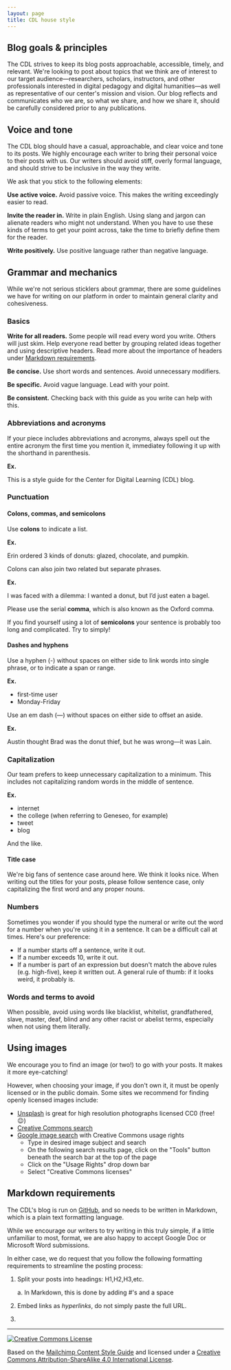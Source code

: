 ```yaml
---
layout: page
title: CDL house style
---
```


## Blog goals & principles

The CDL strives to keep its blog posts approachable, accessible, timely, and relevant. We're looking to post about topics that we think are of interest to our target audience—researchers, scholars, instructors, and other professionals interested in digital pedagogy and digital humanities—as well as representative of our center's mission and vision. Our blog reflects and communicates who we are, so what we share, and how we share it, should be carefully considered prior to any publications. 

## Voice and tone

The CDL blog should have a casual, approachable, and clear voice and tone to its posts. We highly encourage each writer to bring their personal voice to their posts with us. Our writers should avoid stiff, overly formal language, and should strive to be inclusive in the way they write.

We ask that you stick to the following elements:

**Use active voice.** Avoid passive voice. This makes the writing exceedingly easier to read.

**Invite the reader in.** Write in plain English. Using slang and jargon can alienate readers who might not understand. When you have to use these kinds of terms to get your point across, take the time to briefly define them for the reader.

**Write positively.** Use positive language rather than negative language.

## Grammar and mechanics

While we're not serious sticklers about grammar, there are some guidelines we have for writing on our platform in order to maintain general clarity and cohesiveness.

### Basics

**Write for all readers.** Some people will read every word you write. Others will just skim. Help everyone read better by grouping related ideas together and using descriptive headers. Read more about the importance of headers under [Markdown requirements](#markdown-requirements).

**Be concise.** Use short words and sentences. Avoid unnecessary modifiers.

**Be specific.** Avoid vague language. Lead with your point.

**Be consistent.** Checking back with this guide as you write can help with this. 

### Abbreviations and acronyms

If your piece includes abbreviations and acronyms, always spell out the entire acronym the first time you mention it, immediatey following it up with the shorthand in parenthesis. 

**Ex.**

This is a style guide for the Center for Digital Learning (CDL) blog.

### Punctuation

#### Colons, commas, and semicolons

Use **colons** to indicate a list.

**Ex.**

Erin ordered 3 kinds of donuts: glazed, chocolate, and pumpkin.

Colons can also join two related but separate phrases.

**Ex.**

I was faced with a dilemma: I wanted a donut, but I’d just eaten a bagel.

Please use the serial **comma**, which is also known as the Oxford comma.

If you find yourself using a lot of **semicolons** your sentence is probably too long and complicated. Try to simply!

#### Dashes and hyphens

Use a hyphen (-) without spaces on either side to link words into single phrase, or to indicate a span or range.

**Ex.**

- first-time user
- Monday-Friday

Use an em dash (—) without spaces on either side to offset an aside.

**Ex.**

Austin thought Brad was the donut thief, but he was wrong—it was Lain.

### Capitalization

Our team prefers to keep unnecessary capitalization to a minimum. This includes not capitalizing random words in the middle of sentence.

**Ex.**

- internet
- the college (when referring to Geneseo, for example)
- tweet
- blog

And the like.

#### Title case

We're big fans of sentence case around here. We think it looks nice. When writing out the titles for your posts, please follow sentence case, only capitalizing the first word and any proper nouns.

### Numbers

Sometimes you wonder if you should type the numeral or write out the word for a number when you're using it in a sentence. It can be a difficult call at times. Here's our preference: 

- If a number starts off a sentence, write it out.
- If a number exceeds 10, write it out.
- If a number is part of an expression but doesn't match the above rules (e.g. high-five), keep it written out. A general rule of thumb: if it looks weird, it probably is.

### Words and terms to avoid

When possible, avoid using words like blacklist, whitelist, grandfathered, slave, master, deaf, blind and any other racist or abelist terms, especially when not using them literally.

## Using images

We encourage you to find an image (or two!) to go with your posts. It makes it more eye-catching! 

However, when choosing your image, if you don't own it, it must be openly licensed or in the public domain. Some sites we recommend for finding openly licensed images include:

- [Unsplash](https://unsplash.com/) is great for high resolution photographs licensed CC0 (free! :wink:)
- [Creative Commons search](http://search.creativecommons.org/)
- [Google image search](https://www.google.com/imghp) with Creative Commons usage rights
    - Type in desired image subject and search
    - On the following search results page, click on the "Tools" button beneath the search bar at the top of the page
    - Click on the "Usage Rights" drop down bar
    - Select "Creative Commons licenses"

## Markdown requirements

The CDL's blog is run on [GitHub](https://github.com/cdl-geneseo/cdl-geneseo.github.io), and so needs to be written in Markdown, which is a plain text formatting language. 

While we encourage our writers to try writing in this truly simple, if a little unfamiliar to most, format, we are also happy to accept Google Doc or Microsoft Word submissions.

In either case, we do request that you follow the following formatting requirements to streamline the posting process:

1. Split your posts into headings: H1,H2,H3,etc.
    
    a. In Markdown, this is done by adding #'s and a space 

2. Embed links as *hyperlinks*, do not simply paste the full URL.
3. 

---

<a rel="license" href="http://creativecommons.org/licenses/by-sa/4.0/"><img alt="Creative Commons License" style="border-width:0" src="https://i.creativecommons.org/l/by-sa/4.0/88x31.png" /></a>

Based on the [Mailchimp Content Style Guide](https://styleguide.mailchimp.com/) and licensed under a [Creative Commons Attribution-ShareAlike 4.0 International License](http://creativecommons.org/licenses/by-sa/4.0/).

